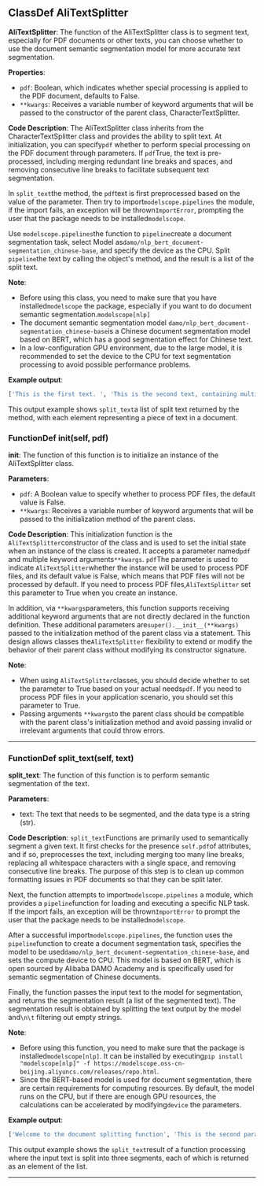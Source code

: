 ## ClassDef AliTextSplitter
**AliTextSplitter**: The function of the AliTextSplitter class is to segment text, especially for PDF documents or other texts, you can choose whether to use the document semantic segmentation model for more accurate text segmentation. 

**Properties**:
- `pdf`: Boolean, which indicates whether special processing is applied to the PDF document, defaults to False.
- `**kwargs`: Receives a variable number of keyword arguments that will be passed to the constructor of the parent class, CharacterTextSplitter.

**Code Description**:
The AliTextSplitter class inherits from the CharacterTextSplitter class and provides the ability to split text. At initialization, you can specify`pdf` whether to perform special processing on the PDF document through parameters. If `pdf`True, the text is pre-processed, including merging redundant line breaks and spaces, and removing consecutive line breaks to facilitate subsequent text segmentation. 

In `split_text`the method, the `pdf`text is first preprocessed based on the value of the parameter. Then try to import`modelscope.pipelines` the module, if the import fails, an exception will be thrown`ImportError`, prompting the user that the package needs to be installed`modelscope`. 

Use `modelscope.pipelines`the function to `pipeline`create a document segmentation task, select Model as`damo/nlp_bert_document-segmentation_chinese-base`, and specify the device as the CPU. Split `pipeline`the text by calling the object's method, and the result is a list of the split text. 

**Note**:
- Before using this class, you need to make sure that you have installed`modelscope` the package, especially if you want to do document semantic segmentation.`modelscope[nlp]` 
- The document semantic segmentation model `damo/nlp_bert_document-segmentation_chinese-base`is a Chinese document segmentation model based on BERT, which has a good segmentation effect for Chinese text. 
- In a low-configuration GPU environment, due to the large model, it is recommended to set the device to the CPU for text segmentation processing to avoid possible performance problems.

**Example output**:
```python
['This is the first text. ', 'This is the second text, containing multiple sentences. ', 'This is the third text. ']
```
This output example shows `split_text`a list of split text returned by the method, with each element representing a piece of text in a document. 
### FunctionDef __init__(self, pdf)
**__init__**: The function of this function is to initialize an instance of the AliTextSplitter class. 

**Parameters**:
- `pdf`: A Boolean value to specify whether to process PDF files, the default value is False.
- `**kwargs`: Receives a variable number of keyword arguments that will be passed to the initialization method of the parent class.

**Code Description**:
This initialization function is the `AliTextSplitter`constructor of the class and is used to set the initial state when an instance of the class is created. It accepts a parameter named`pdf` and multiple keyword arguments`**kwargs`. `pdf`The parameter is used to indicate `AliTextSplitter`whether the instance will be used to process PDF files, and its default value is False, which means that PDF files will not be processed by default. If you need to process PDF files,`AliTextSplitter` set this parameter to True when you create an instance. 

In addition, via `**kwargs`parameters, this function supports receiving additional keyword arguments that are not directly declared in the function definition. These additional parameters are`super().__init__(**kwargs)` passed to the initialization method of the parent class via a statement. This design allows classes the`AliTextSplitter` flexibility to extend or modify the behavior of their parent class without modifying its constructor signature. 

**Note**:
- When using `AliTextSplitter`classes, you should decide whether to set the parameter to True based on your actual needs`pdf`. If you need to process PDF files in your application scenario, you should set this parameter to True. 
- Passing arguments `**kwargs`to the parent class should be compatible with the parent class's initialization method and avoid passing invalid or irrelevant arguments that could throw errors. 
***
### FunctionDef split_text(self, text)
**split_text**: The function of this function is to perform semantic segmentation of the text. 

**Parameters**:
- text: The text that needs to be segmented, and the data type is a string (str).

**Code Description**:
`split_text`Functions are primarily used to semantically segment a given text. It first checks for the presence `self.pdf`of attributes, and if so, preprocesses the text, including merging too many line breaks, replacing all whitespace characters with a single space, and removing consecutive line breaks. The purpose of this step is to clean up common formatting issues in PDF documents so that they can be split later. 

Next, the function attempts to import`modelscope.pipelines` a module, which provides a `pipeline`function for loading and executing a specific NLP task. If the import fails, an exception will be thrown`ImportError` to prompt the user that the package needs to be installed`modelscope`. 

After a successful import`modelscope.pipelines`, the function uses the `pipeline`function to create a document segmentation task, specifies the model to be used`damo/nlp_bert_document-segmentation_chinese-base`, and sets the compute device to CPU. This model is based on BERT, which is open sourced by Alibaba DAMO Academy and is specifically used for semantic segmentation of Chinese documents. 

Finally, the function passes the input text to the model for segmentation, and returns the segmentation result (a list of the segmented text). The segmentation result is obtained by splitting the text output by the model and`\n\t` filtering out empty strings. 

**Note**:
- Before using this function, you need to make sure that the package is installed`modelscope[nlp]`. It can be installed by executing`pip install "modelscope[nlp]" -f https://modelscope.oss-cn-beijing.aliyuncs.com/releases/repo.html`. 
- Since the BERT-based model is used for document segmentation, there are certain requirements for computing resources. By default, the model runs on the CPU, but if there are enough GPU resources, the calculations can be accelerated by modifying`device` the parameters. 

**Example output**:
```python
['Welcome to the document splitting function', 'This is the second paragraph of text', 'This is the third paragraph of text']
```
This output example shows the `split_text`result of a function processing where the input text is split into three segments, each of which is returned as an element of the list. 
***
